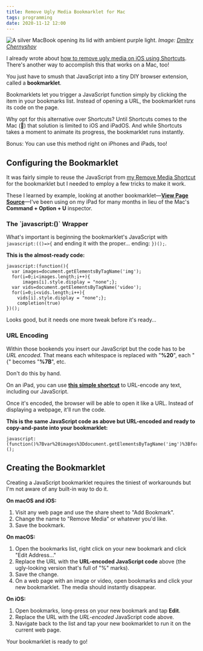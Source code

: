 ```yaml
---
title: Remove Ugly Media Bookmarklet for Mac
tags: programming
date: 2020-11-12 12:00
---
```


<!-- description: Use a little JavaScript to create a simple bookmarklet that removes unsightly or distracting media from webpages. -->

![A silver MacBook opening its lid with ambient purple light.](/assets/silver-macbook-opening-lid.jpg)
_Image: [Dmitry Chernyshov][dmitrychernyshov]_

I already wrote about [how to remove ugly media on iOS using Shortcuts][shortcuts-article]. There's another way to accomplish this that works on a Mac, too!

You just have to smush that JavaScript into a tiny DIY browser extension, called a **bookmarklet**.

Bookmarklets let you trigger a JavaScript function simply by clicking the item in your bookmarks list. Instead of opening a URL, the bookmarklet runs its code on the page.

Why opt for this alternative over Shortcuts? Until Shortcuts comes to the Mac (🤞) that solution is limited to iOS and iPadOS. And while Shortcuts takes a moment to animate its progress, the bookmarklet runs instantly.

Bonus: You can use this method right on iPhones and iPads, too!

## Configuring the Bookmarklet

It was fairly simple to reuse the JavaScript from [my Remove Media Shortcut][shortcut] for the bookmarklet but I needed to employ a few tricks to make it work.

These I learned by example, looking at another bookmarklet—**[View Page Source][source-bookmarklet]**—I've been using on my iPad for many months in lieu of the Mac's **Command + Option + U** inspector.

### The \`javascript:()` Wrapper

What's important is beginning the bookmarklet's JavaScript with `javascript:(()=>{` and ending it with the proper… ending: `})();`.

**This is the almost-ready code:**

```
javascript:(function(){
  var images=document.getElementsByTagName('img');
  for(i=0;i<images.length;i++){
      images[i].style.display = "none";};
  var vids=document.getElementsByTagName('video');
  for(i=0;i<vids.length;i++){
    vids[i].style.display = "none";};
    completion(true)
})();
```

Looks good, but it needs one more tweak before it's ready…

### URL Encoding

Within those bookends you insert our JavaScript but the code has to be _URL encoded_. That means each whitespace is replaced with "**%20**", each "{" becomes "**%7B**", etc.

Don't do this by hand.

On an iPad, you can use **[this simple shortcut][encode-sc]** to URL-encode any text, including our JavaScript.

Once it's encoded, the browser will be able to open it like a URL. Instead of displaying a webpage, it'll run the code.

**This is the same JavaScript code as above but URL-encoded and ready to copy-and-paste into your bookmarklet:**

```
javascript:(function()%7Bvar%20images%3Ddocument.getElementsByTagName('img')%3Bfor(i%3D0%3Bi%3Cimages.length%3Bi%2B%2B)%7Bimages%5Bi%5D.style.display%20%3D%20%22none%22%3B%7D%3Bvar%20vids%3Ddocument.getElementsByTagName('video')%3Bfor(i%3D0%3Bi%3Cvids.length%3Bi%2B%2B)%7Bvids%5Bi%5D.style.display%20%3D%20%22none%22%3B%7D%3Bcompletion(true)%7D)();
```

## Creating the Bookmarklet

Creating a JavaScript bookmarklet requires the tiniest of workarounds but I'm not aware of any built-in way to do it.

**On macOS and iOS:**
1. Visit any web page and use the share sheet to "Add Bookmark".
2. Change the name to "Remove Media" or whatever you'd like.
3. Save the bookmark.

**On macOS:**
1. Open the bookmarks list, right click on your new bookmark and click "Edit Address…"
2. Replace the URL with the **URL-encoded JavaScript code** above (the ugly-looking version that's full of "%" marks).
3. Save the change.
4. On a web page with an image or video, open bookmarks and click your new bookmarklet. The media should instantly disappear.

**On iOS:**
1. Open bookmarks, long-press on your new bookmark and tap **Edit**.
2. Replace the URL with the *URL-encoded* JavaScript code above.
3. Navigate back to the list and tap your new bookmarklet to run it on the current web page.

Your bookmarklet is ready to go!


[source-bookmarklet]: https://ole.michelsen.dk/blog/view-source-on-the-ipad-and-iphone/
[encode-sc]: https://www.icloud.com/shortcuts/f3e148e6274147d59c355adf68445e7a
[shortcuts-article]: /blog/remove-media-shortcut
[shortcut]: https://www.icloud.com/shortcuts/c68e71a5ccf74cf589859630904bd2b8
[dmitrychernyshov]: https://unsplash.com/@oneor0
